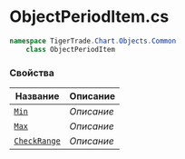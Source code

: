 
# ObjectPeriodItem.cs
```csharp
namespace TigerTrade.Chart.Objects.Common  
    class ObjectPeriodItem
```

### Свойства
| Название | Описание |
| --- | --- |
| [`Min`](./Свойства/Min.md) | *Описание* |
| [`Max`](./Свойства/Max.md) | *Описание* |
| [`CheckRange`](./Свойства/CheckRange.md) | *Описание* |
